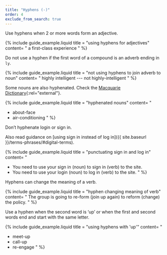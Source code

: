 ```yaml
---
title: "Hyphens (-)"
order: 4
exclude_from_search: true
---
```


Use hyphens when 2 or more words form an adjective.

{% include guide_example.liquid
  title = "using hyphens for adjectives"
  content= "
a first-class experience
"
%}

Do not use a hyphen if the first word of a compound is an adverb ending in `ly`.

{% include guide_example.liquid
  title = "not using hyphens to join adverb to noun"
  content= "
highly intelligent --- not highly-intelligent
"
%}

Some nouns are also hyphenated. Check the [Macquarie Dictionary](https://www.macquariedictionary.com.au/){:rel="external"}.

{% include guide_example.liquid
  title = "hyphenated nouns"
  content= "
- about-face
- air-conditioning
"
%}

Don’t hyphenate login or sign in.

Also read guidance on [using sign in instead of log in]({{ site.baseurl }}/terms-phrases/#digital-terms).

{% include guide_example.liquid
  title = "punctuating sign in and log in"
  content= "
- You need to use your sign in (noun) to sign in (verb) to the site.
- You need to use your login (noun) to log in (verb) to the site.
"
%}

Hyphens can change the meaning of a verb.

{% include guide_example.liquid
  title = "hyphen changing meaning of verb"
  content= "
The group is going to re-form (join up again) to reform (change) the policy.
"
%}

Use a hyphen when the second word is ‘up’ or when the first and second words end and start with the same letter.

{% include guide_example.liquid
  title = "using hyphens with 'up'"
  content= "
- meet-up
- call-up
- re-engage
"
%}
